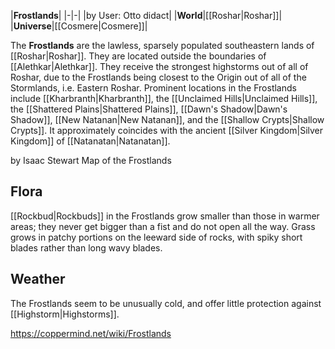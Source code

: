 |**Frostlands**|
|-|-|
|by User: Otto didact|
|**World**|[[Roshar\|Roshar]]|
|**Universe**|[[Cosmere\|Cosmere]]|

The **Frostlands** are the lawless, sparsely populated southeastern lands of [[Roshar\|Roshar]]. They are located outside the boundaries of [[Alethkar\|Alethkar]]. They receive the strongest highstorms out of all of Roshar, due to the Frostlands being closest to the Origin out of all of the Stormlands, i.e. Eastern Roshar.
Prominent locations in the Frostlands include [[Kharbranth\|Kharbranth]], the [[Unclaimed Hills\|Unclaimed Hills]], the [[Shattered Plains\|Shattered Plains]], [[Dawn's Shadow\|Dawn's Shadow]], [[New Natanan\|New Natanan]], and the [[Shallow Crypts\|Shallow Crypts]]. It approximately coincides with the ancient [[Silver Kingdom\|Silver Kingdom]] of [[Natanatan\|Natanatan]].

 by  Isaac Stewart  Map of the Frostlands
## Flora
[[Rockbud\|Rockbuds]] in the Frostlands grow smaller than those in warmer areas; they never get bigger than a fist and do not open all the way. Grass grows in patchy portions on the leeward side of rocks, with spiky short blades rather than long wavy blades.

## Weather
The Frostlands seem to be unusually cold, and offer little protection against [[Highstorm\|Highstorms]].



https://coppermind.net/wiki/Frostlands